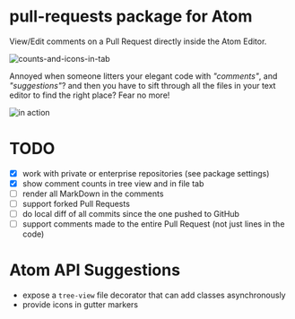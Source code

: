 # pull-requests package for Atom

View/Edit comments on a Pull Request directly inside the Atom Editor.

![counts-and-icons-in-tab](https://cloud.githubusercontent.com/assets/253202/11326511/82360626-9139-11e5-8466-ed2d356cb0d8.png)

Annoyed when someone litters your elegant code with _"comments"_, and _"suggestions"_? and then you have to sift through all the files in your text editor to find the right place? Fear no more!

![in action](https://cloud.githubusercontent.com/assets/253202/11237087/a3568100-8dab-11e5-8d9d-3bc9cc3dc5af.gif)

# TODO

- [x] work with private or enterprise repositories (see package settings)
- [x] show comment counts in tree view and in file tab
- [ ] render all MarkDown in the comments
- [ ] support forked Pull Requests
- [ ] do local diff of all commits since the one pushed to GitHub
- [ ] support comments made to the entire Pull Request (not just lines in the code)

# Atom API Suggestions

- expose a `tree-view` file decorator that can add classes asynchronously
- provide icons in gutter markers
